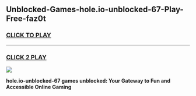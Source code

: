 
## Unblocked-Games-hole.io-unblocked-67-Play-Free-faz0t
<h3>
<a href="https://premium76.site?title=hole.io-unblocked-67&ref=20M">CLICK TO PLAY</a></h3>
<hr>

<h3>
<a href="https://premium76.site?title=hole.io-unblocked-67&ref=20M">CLICK 2 PLAY</a>
  
</h3>

<a href="https://premium76.site?title=hole.io-unblocked-67&ref=19M"><img src="https://clearcache.store/games.png"></a>


**hole.io-unblocked-67 games unblocked: Your Gateway to Fun and Accessible Online Gaming**
